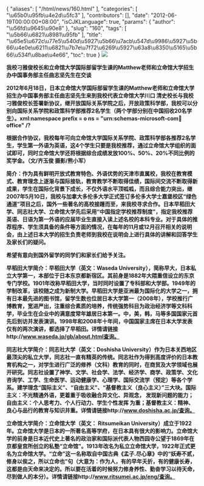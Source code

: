 {
    "aliases": [
        "/html/news/160.html"
    ],
    "categories": [
        "\u65b0\u95fb\u4e2d\u5fc3"
    ],
    "contributors": [],
    "date": "2012-06-19T00:00:00+08:00",
    "isCJKLanguage": true,
    "params": {
        "author": "\u56fd\u9645\u90e8"
    },
    "slug": "160",
    "tags": [
        "\u5b66\u6821\u8981\u95fb"
    ],
    "title": "\u65e5\u672c\u77e5\u540d\u5927\u5b66\u7acb\u547d\u9986\u5927\u5b66\u4e0e\u6211\u6821\u7b7e\u7f72\u6269\u5927\u63a8\u8350\u5165\u5b66\u534f\u8bae\u4e66",
    "toc": true
}
**![](https://cdn.tfls.online/mirror/full/31168d55feb196710890cbdf2f1a84fbfb6ea9d7.jpg)**

**我校刁雅俊校长和立命馆大学国际部留学生课的Matthew老师和立命馆大学招生办中国事务部主任曲志坚先生在交谈**

**2012年6月18日，日本立命馆大学国际部留学生课的Matthew老师和立命馆大学招生办中国事务部主任曲志坚先生来到我校代表立命馆大学川口 清史校长与我校刁雅俊校长签署新协议，继开放国际关系学院之后，开放政策科学部，我校可以分别向国际关系学院和政策科学部推荐2名学生（两个学部分别在中国招收20名学生）。xml:namespace prefix = o ns = "urn:schemas-microsoft-com:office:office" /?**

**根据合作协议，我校每年可向立命馆大学国际关系学院、政策科学部各推荐2名学生，学生第一外语为英语，这4个学生只要是我校推荐，通过立命馆大学组织的面试即可，同时立命馆大学还将根据综合成绩发放100%、50%、20%不同比例的奖学金。（文/齐玉俊 摄影/熊小军）**

**简介：作为具有鲜明开放式教育特色、外语优势的天津市直属校，我校在教育模式、教育理念上逐渐与国际接轨，教育教学不断取得佳绩，国际间交流不断取得新成果，学生在国际化背景下成长，不仅外语水平顶呱呱，而且综合能力突出，继2007年5月10日，我校与加拿大多伦多大学正式签订多伦多大学士嘉堡校区“绿色通道”项目之后，国外一些著名的高校接踵而至，来我校寻求合作。日本早稻田大学、同志社大学、立命馆大学先后采用“中国指定学校推荐制度”，指定我校推荐英语、日语为第一外语的应届毕业生直接入读上述名校的本科专业。对于具体的推荐程序、学生须具备的条件等方面的情况，在每年的11月或12月召开相关的说明会，由上述日本大学的招生负责老师到我校在说明会上进行具体的讲解和回答学生及家长们的疑问。**

**希望有意向到国外留学的同学们和家长们给予关注。**

**早稻田大学简介：早稻田大学（英文：Waseda University），简称早大，日本私立大学第一，本部位于日本东京都新宿区。其前身是1882年大隈重信设立的东京专门学校。1901年改称早稻田大学，当时同时设置了专科部和大学部。1949年的学制改革，该校随之成为新制大学。早稻田大学是亚洲最为国际化的大学之一，拥有日本最先进的图书馆，留学生数也位居日本大学第一（2008年），学校推行广博教育，宽进严出，注重综合素质的培养，传统强势科目为政治经济学等文科科学，毕业生在企业中的满意度常年雄居日本第一。中，美，韩，马等多国国家元首先后到访并发表演讲。1998年和2008年十年间，中国国家主席在日本大学发表仅有的两次演讲，都选择了早稻田。详情请链接http://www.waseda.jp/gb/about.html查询。**

**同志社大学简介：同志社大学（英文：Doshisha University）作为日本关西地区最顶尖的私立大学，同志社一直有精英的传统。同志社作为得到高度评价的日本教育机构之一，对学生进行广泛的修养（文科）教育的同时，在商贸及大学领域也展开研究。同志社设置了神学、文学、社会学、法学、经济学、商学、政策学、文化咨询学、工学、生命医学、运动健康学、心理学、国际交流学（预定）等各个学系。建学理念“国际主义”、“自由主义”、“基督教主义（良心主义）”三大块。国际主义：不光精通外语，更着重于吸收融合异文化、异观念， 发现新问题的能力；自由主义：个人思考力、个人行动力、学生个性发挥 为重；基督教主义：精神、良心与品行的教育与知识并重。详情请链接http://www.doshisha.ac.jp/查询。**

**立命馆大学简介：立命馆大学（英文： Ritsumeikan University）成立于1922年。立命馆大学是日本的一所著名高等学府，在日本具有很大的影响力。立命馆大学的前身是日本近代史上著名的政治家和国际派代表人物西园寺公望于1869年在京都皇宫所创立的私塾“立命馆”。1913年改名为私立立命馆大学，1922年正式更名为立命馆大学。“立命”这一名称取自中国古典《孟子.尽心章》中的“妖寿不贰，修身以俟之，所以立命也”句（大意为：作为人，有的早年夭折，有的健康长寿，这都是由天命来决定的。所以要在活着的时候努力修身养性、勤奋学习以待天命，尽到做人的本分）。详情请链接http://www.ritsumei.ac.jp/eng/查询。**

